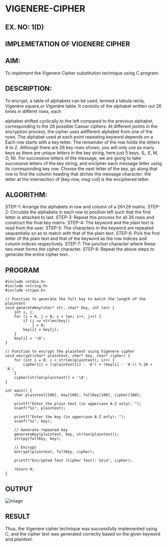 # VIGENERE-CIPHER
## EX. NO: 1(D)
 

## IMPLEMETATION OF VIGENERE CIPHER
 

## AIM:

To implement the Vigenere Cipher substitution technique using C program.

## DESCRIPTION:

To encrypt, a table of alphabets can be used, termed a tabula recta, Vigenère square,or Vigenère table. It consists of the alphabet written out 26 times in differnt rows, each
 
alphabet shifted cyclically to the left compared to the previous alphabet, corresponding to the 26 possible Caesar ciphers. At different points in the encryption process, the cipher uses adifferent alphabet from one of the rows. The alphabet used at each point repeating keyword.depends on a Each row starts with a key letter. The remainder of the row holds the letters A to Z. Although there are 26 key rows shown, you will only use as many keys as there are unique letters in the key string, here just 5 keys, {L, E, M, O, N}. For successive letters of the message, we are going to take successive letters of the key string, and encipher each message letter using its corresponding key row. Choose the next letter of the key, go along that row to find the column heading that	atches the message character; the letter at the intersection of
[key-row, msg-col] is the enciphered letter.


## ALGORITHM:

STEP-1: Arrange the alphabets in row and column of a 26*26 matrix.
STEP-2: Circulate the alphabets in each row to position left such that the first letter is attached to last.
STEP-3: Repeat this process for all 26 rows and construct the final key matrix.
STEP-4: The keyword and the plain text is read from the user.
STEP-5: The characters in the keyword are repeated sequentially so as to match with that of the plain text.
STEP-6: Pick the first letter of the plain text and that of the keyword as the row indices and column indices respectively.
STEP-7: The junction character where these two meet forms the cipher character.
STEP-8: Repeat the above steps to generate the entire cipher text.


## PROGRAM
~~~
#include <stdio.h>
#include <string.h>
#include <ctype.h>

// Function to generate the full key to match the length of the plaintext
void generateKey(char* str, char* key, int len) {
    int i, j;
    for (i = 0, j = 0; i < len; i++, j++) {
        if (j == strlen(key))
            j = 0;
        key[i] = key[j];
    }
    key[i] = '\0';
}

// Function to encrypt the plaintext using Vigenere cipher
void encrypt(char* plaintext, char* key, char* cipher) {
    for (int i = 0; i < strlen(plaintext); i++) {
        cipher[i] = ((plaintext[i] - 'A') + (key[i] - 'A')) % 26 + 'A';
    }
    cipher[strlen(plaintext)] = '\0';
}

int main() {
    char plaintext[100], key[100], fullKey[100], cipher[100];

    printf("Enter the plain text (in uppercase A-Z only): ");
    scanf("%s", plaintext);

    printf("Enter the key (in uppercase A-Z only): ");
    scanf("%s", key);

    // Generate repeated key
    generateKey(plaintext, key, strlen(plaintext));
    strcpy(fullKey, key);

    // Encrypt
    encrypt(plaintext, fullKey, cipher);

    printf("Encrypted Text (Cipher Text): %s\n", cipher);

    return 0;
}

~~~

## OUTPUT
![image](https://github.com/user-attachments/assets/04f4ded1-8bfc-43a3-b1a9-db311be47a31)


## RESULT
Thus, the Vigenère cipher technique was successfully implemented using C, and the cipher text was generated correctly based on the given keyword and plaintext.

